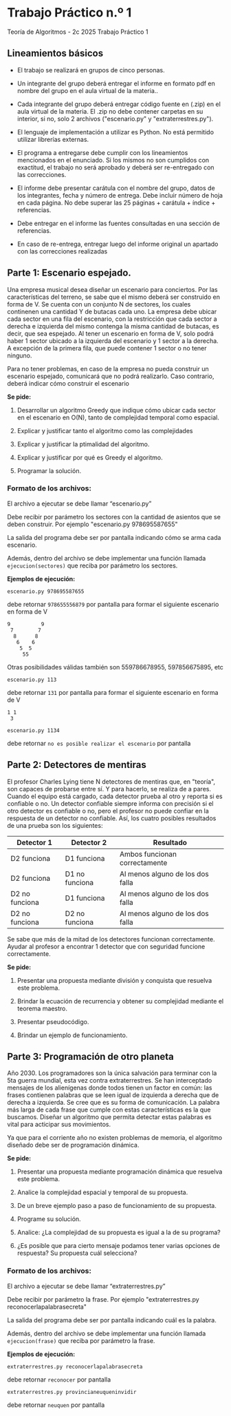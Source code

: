 Trabajo Práctico n.º 1
======================

Teoría de Algoritmos - 2c 2025
Trabajo Práctico 1

## Lineamientos básicos

- El trabajo se realizará en grupos de cinco personas.

- Un integrante del grupo deberá entregar el informe en formato pdf en nombre del grupo en el aula virtual de la materia..

- Cada integrante del grupo deberá entregar código fuente en (.zip) en el aula virtual de la materia. El .zip no debe contener carpetas en su interior, si no, solo 2 archivos ("escenario.py" y "extraterrestres.py").

- El lenguaje de implementación a utilizar es Python. No está permitido utilizar librerías externas.

- El programa a entregarse debe cumplir con los lineamientos mencionados en el enunciado. Si los mismos no son cumplidos con exactitud, el trabajo no será aprobado y deberá ser re-entregado con las correcciones.

- El informe debe presentar carátula con el nombre del grupo, datos de los integrantes, fecha y número de entrega. Debe incluir número de hoja en cada página. No debe superar las 25 páginas + carátula + índice + referencias.

- Debe entregar en el informe las fuentes consultadas en una sección de referencias.

- En caso de re-entrega, entregar luego del informe original un apartado con las correcciones realizadas

## Parte 1: Escenario espejado.

Una empresa musical desea diseñar un escenario para conciertos. Por las características del terreno, se sabe que el mismo deberá ser construido en forma de V.
Se cuenta con un conjunto N de sectores, los cuales continenen una cantidad Y de butacas cada uno.
La empresa debe ubicar cada sector en una fila del escenario, con la restricción que cada sector a derecha e izquierda del mismo contenga la misma cantidad de butacas, es decir, que sea espejado.
Al tener un escenario en forma de V, solo podrá haber 1 sector ubicado a la izquierda del escenario y 1 sector a la derecha. A excepción de la primera fila, que puede contener 1 sector o no tener ninguno.

Para no tener problemas, en caso de la empresa no pueda construir un escenario espejado, comunicará que no podrá realizarlo. Caso contrario, deberá indicar cómo construir el escenario


**Se pide:**

1. Desarrollar un algoritmo Greedy que indique cómo ubicar cada sector en el escenario en O(N), tanto de complejidad temporal como espacial.

2. Explicar y justificar tanto el algoritmo como las complejidades
  
3. Explicar y justificar la ptimalidad del algoritmo.

5. Explicar y justificar por qué es Greedy el algoritmo.

6. Programar la solución.


### Formato de los archivos:

El archivo a ejecutar se debe llamar “escenario.py”

Debe recibir por parámetro los sectores con la cantidad de asientos que se deben construir. Por ejemplo "escenario.py 978695587655"

La salida del programa debe ser por pantalla indicando cómo se arma cada escenario.

Además, dentro del archivo se debe implementar una función llamada `ejecucion(sectores)` que reciba por parámetro los sectores.


**Ejemplos de ejecución:**

`escenario.py 978695587655`

debe retornar `978655556879` por pantalla para formar el siguiente escenario en forma de V

```
9          9
 7        7
  8      8
   6    6
    5  5
     55
```

Otras posibilidades válidas también son 559786678955, 597856675895, etc

`escenario.py 113`

debe retornar `131` por pantalla para formar el siguiente escenario en forma de V

```
1 1
 3
```

`escenario.py 1134`

debe retornar `no es posible realizar el escenario` por pantalla



## Parte 2: Detectores de mentiras

El profesor Charles Lying tiene N detectores de mentiras que, en "teoría", son capaces de probarse entre sí. Y para hacerlo, se realiza de a pares. Cuando el equipo está cargado, cada detector prueba al otro y reporta si es confiable o no. Un detector confiable siempre informa con precisión si el otro detector es confiable o no, pero el profesor no puede confiar en la respuesta de un detector no confiable. Así, los cuatro posibles resultados de una prueba son los siguientes:

| Detector 1     | Detector 2     | Resultado |
|----------------|----------------|-----------|
| D2 funciona    | D1 funciona    | Ambos funcionan correctamente |
| D2 funciona    | D1 no funciona | Al menos alguno de los dos falla   |
| D2 no funciona | D1 funciona    | Al menos alguno de los dos falla   |
| D2 no funciona | D2 no funciona | Al menos alguno de los dos falla   |


Se sabe que más de la mitad de los detectores funcionan correctamente. Ayudar al profesor a encontrar 1 detector que con seguridad funcione correctamente.


**Se pide:**

1. Presentar una propuesta mediante división y conquista que resuelva este problema.

2. Brindar la ecuación de recurrencia y obtener su complejidad mediante el teorema maestro.

3. Presentar pseudocódigo.

4. Brindar un ejemplo de funcionamiento.



## Parte 3: Programación de otro planeta

Año 2030. Los programadores son la única salvación para terminar con la 5ta guerra mundial, esta vez contra extraterrestres. Se han interceptado mensajes de los alienígenas donde todos tienen un factor en común: las frases contienen palabras que se leen igual de izquierda a derecha que de derecha a izquierda. Se cree que es su forma de comunicación. La palabra más larga de cada frase que cumple con estas características es la que buscamos.
Diseñar un algoritmo que permita detectar estas palabras es vital para acticipar sus movimientos.

Ya que para el corriente año no existen problemas de memoria, el algoritmo diseñado debe ser de programación dinámica.


**Se pide:**

1. Presentar una propuesta mediante programación dinámica que resuelva este problema.

2. Analice la complejidad espacial y temporal de su propuesta.

3. De un breve ejemplo paso a paso de funcionamiento de su propuesta.

4. Programe su solución.

5. Analice: ¿La complejidad de su propuesta es igual a la de su programa?

6. ¿Es posible que para cierto mensaje podamos tener varias opciones de respuesta? Su propuesta cuál selecciona?



### Formato de los archivos:

El archivo a ejecutar se debe llamar “extraterrestres.py”

Debe recibir por parámetro la frase. Por ejemplo "extraterrestres.py reconocerlapalabrasecreta"

La salida del programa debe ser por pantalla indicando cuál es la palabra.

Además, dentro del archivo se debe implementar una función llamada `ejecucion(frase)` que reciba por parámetro la frase.


**Ejemplos de ejecución:**

`extraterrestres.py reconocerlapalabrasecreta`

debe retornar `reconocer` por pantalla


`extraterrestres.py provincianeuqueninvidir`

debe retornar `neuquen` por pantalla
